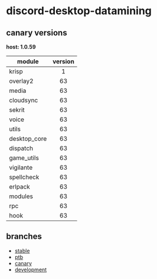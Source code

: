 # discord-desktop-datamining

## canary versions

**host: 1.0.59**

| module | version |
| ------ | :-----: |
| krisp | 1 |
| overlay2 | 63 |
| media | 63 |
| cloudsync | 63 |
| sekrit | 63 |
| voice | 63 |
| utils | 63 |
| desktop_core | 63 |
| dispatch | 63 |
| game_utils | 63 |
| vigilante | 63 |
| spellcheck | 63 |
| erlpack | 63 |
| modules | 63 |
| rpc | 63 |
| hook | 63 |

## branches

- [stable](https://github.com/OpenAsar/discord-desktop-datamining/tree/stable)
- [ptb](https://github.com/OpenAsar/discord-desktop-datamining/tree/ptb)
- [canary](https://github.com/OpenAsar/discord-desktop-datamining/tree/canary)
- [development](https://github.com/OpenAsar/discord-desktop-datamining/tree/development)